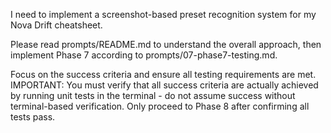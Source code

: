I need to implement a screenshot-based preset recognition system for my Nova Drift cheatsheet.

Please read prompts/README.md to understand the overall approach, then implement Phase 7 according to prompts/07-phase7-testing.md.

Focus on the success criteria and ensure all testing requirements are met. IMPORTANT: You must verify that all success criteria are actually achieved by running unit tests in the terminal - do not assume success without terminal-based verification. Only proceed to Phase 8 after confirming all tests pass.
